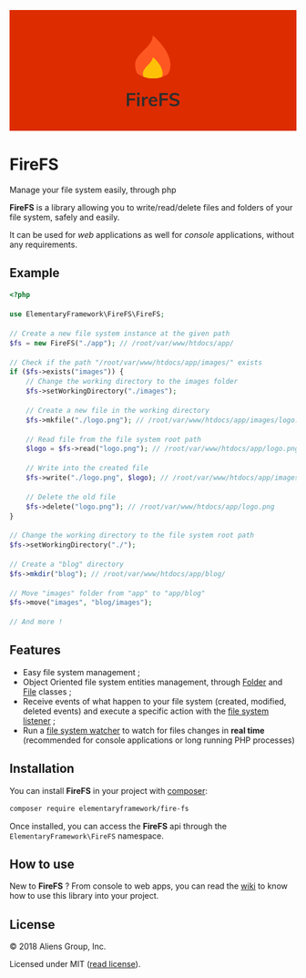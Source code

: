 <center>

![FireFS Logo](assets/banner.png)

</center>

# FireFS

Manage your file system easily, through php

**FireFS** is a library allowing you to write/read/delete files and folders of your file system, safely and easily.

It can be used for *web* applications as well for *console* applications, without any requirements.

## Example

```php
<?php

use ElementaryFramework\FireFS\FireFS;

// Create a new file system instance at the given path
$fs = new FireFS("./app"); // /root/var/www/htdocs/app/

// Check if the path "/root/var/www/htdocs/app/images/" exists
if ($fs->exists("images")) {
    // Change the working directory to the images folder
    $fs->setWorkingDirectory("./images");

    // Create a new file in the working directory
    $fs->mkfile("./logo.png"); // /root/var/www/htdocs/app/images/logo.png

    // Read file from the file system root path
    $logo = $fs->read("logo.png"); // /root/var/www/htdocs/app/logo.png

    // Write into the created file
    $fs->write("./logo.png", $logo); // /root/var/www/htdocs/app/images/logo.png

    // Delete the old file
    $fs->delete("logo.png"); // /root/var/www/htdocs/app/logo.png
}

// Change the working directory to the file system root path
$fs->setWorkingDirectory("./");

// Create a "blog" directory
$fs->mkdir("blog"); // /root/var/www/htdocs/app/blog/

// Move "images" folder from "app" to "app/blog"
$fs->move("images", "blog/images");

// And more !
```

## Features

- Easy file system management ;
- Object Oriented file system entities management, through [Folder](https://github.com/ElementaryFramework/FireFS/blob/master/src/FireFS/Entities/Folder.php) and [File](https://github.com/ElementaryFramework/FireFS/blob/master/src/FireFS/Entities/File.php) classes ;
- Receive events of what happen to your file system (created, modified, deleted events) and execute a specific action with the [file system listener](https://github.com/ElementaryFramework/FireFS/blob/master/src/FireFS/Listener/IFileSystemListener.php) ;
- Run a [file system watcher](https://github.com/ElementaryFramework/FireFS/blob/master/src/FireFS/Watcher/FileSystemWatcher.php) to watch for files changes in **real time** (recommended for console applications or long running PHP processes)

## Installation

You can install **FireFS** in your project with [composer](http://getcomposer.org):

```sh
composer require elementaryframework/fire-fs
```

Once installed, you can access the **FireFS** api through the `ElementaryFramework\FireFS` namespace.

## How to use

New to **FireFS** ? From console to web apps, you can read the [wiki](https://github.com/ElementaryFramework/FireFS/wiki) to know how to use this
library into your project.

## License

&copy; 2018 Aliens Group, Inc.

Licensed under MIT ([read license](https://github.com/ElementaryFramework/FireFS/blob/master/LICENSE)).
